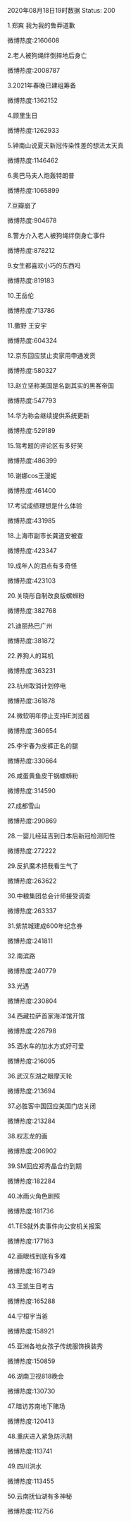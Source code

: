 2020年08月18日19时数据
Status: 200

1.郑爽 我为我的鲁莽道歉

微博热度:2160608

2.老人被狗绳绊倒摔地后身亡

微博热度:2008787

3.2021年春晚已建组筹备

微博热度:1362152

4.顾里生日

微博热度:1262933

5.钟南山说夏天新冠传染性差的想法太天真

微博热度:1146462

6.奥巴马夫人炮轰特朗普

微博热度:1065899

7.豆瓣崩了

微博热度:904678

8.警方介入老人被狗绳绊倒身亡事件

微博热度:878212

9.女生都喜欢小巧的东西吗

微博热度:819183

10.王岳伦

微博热度:713786

11.撒野 王安宇

微博热度:604324

12.京东回应禁止卖家用申通发货

微博热度:580327

13.赵立坚称美国是名副其实的黑客帝国

微博热度:547793

14.华为称会继续提供系统更新

微博热度:529189

15.驾考题的评论区有多好笑

微博热度:486399

16.谢娜cos王漫妮

微博热度:461400

17.考试成绩理想是什么体验

微博热度:431985

18.上海市副市长龚道安被查

微博热度:423347

19.成年人的泪点有多奇怪

微博热度:423103

20.关晓彤自制改良版螺蛳粉

微博热度:382768

21.迪丽热巴广州

微博热度:381872

22.养狗人的耳机

微博热度:363231

23.杭州取消计划停电

微博热度:361878

24.微软明年停止支持IE浏览器

微博热度:360654

25.李宇春为皮裤正名的腿

微博热度:330664

26.咸蛋黄鱼皮干锅螺蛳粉

微博热度:314590

27.成都雪山

微博热度:290869

28.一婴儿经延吉到日本后新冠检测阳性

微博热度:272222

29.反扒魔术把我看生气了

微博热度:263622

30.中粮集团总会计师接受调查

微博热度:263337

31.紫禁城建成600年纪念券

微博热度:241811

32.南滨路

微博热度:240779

33.光遇

微博热度:230804

34.西藏拉萨首家海洋馆开馆

微博热度:226798

35.洒水车的加水方式好可爱

微博热度:216095

36.武汉东湖之眼摩天轮

微博热度:213694

37.必胜客中国回应美国门店关闭

微博热度:213284

38.权志龙的画

微博热度:206902

39.SM回应郑秀晶合约到期

微博热度:182284

40.冰雨火角色剧照

微博热度:181736

41.TES就外卖事件向公安机关报案

微博热度:177163

42.画眼线到底有多难

微博热度:167349

43.王凯生日考古

微博热度:165288

44.宁桓宇当爸

微博热度:158921

45.亚洲各地女孩子传统服饰换装秀

微博热度:150859

46.湖南卫视818晚会

微博热度:130730

47.暗访苏南地下赌场

微博热度:120413

48.重庆进入紧急防汛期

微博热度:113741

49.四川洪水

微博热度:113455

50.云南抚仙湖有多神秘

微博热度:112756

